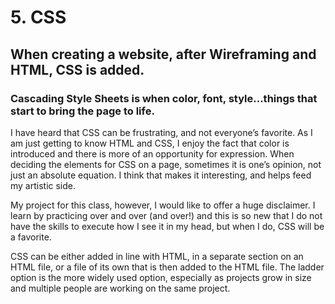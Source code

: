 # 5. CSS

## When creating a website, after Wireframing and HTML, CSS is added.

### Cascading Style Sheets is when color, font, style…things that start to bring the page to life. 
 
 I have heard that CSS can be frustrating, and not everyone’s favorite. As I am just getting to know HTML and CSS, I enjoy the fact that color is introduced and there is more of an opportunity for expression. When deciding the elements for CSS on a page, sometimes it is one’s opinion, not just an absolute equation. I think that makes it interesting, and helps feed my artistic side. 

My project for this class, however, I would like to offer a huge disclaimer. I learn by practicing over and over (and over!) and this is so new that I do not have the skills to execute how I see it in my head, but when I do, CSS will be a favorite.

CSS can be either added in line with HTML, in a separate section on an HTML file, or a file of its own that is then added to the HTML file. The ladder option is the more widely used option, especially as projects grow in size and multiple people are working on the same project. 

